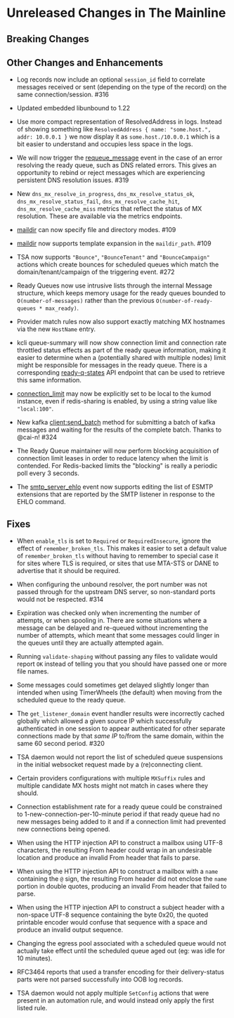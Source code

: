 # Unreleased Changes in The Mainline

## Breaking Changes

## Other Changes and Enhancements

* Log records now include an optional `session_id` field to correlate
  messages received or sent (depending on the type of the record) on
  the same connection/session. #316

* Updated embedded libunbound to 1.22

* Use more compact representation of ResolvedAddress in logs. Instead of
  showing something like `ResolvedAddress { name: "some.host.", addr: 10.0.0.1 }`
  we now display it as `some.host./10.0.0.1` which is a bit easier to
  understand and occupies less space in the logs.

* We will now trigger the
  [requeue_message](../reference/events/requeue_message.md) event in the
  case of an error resolving the ready queue, such as DNS related errors.
  This gives an opportunity to rebind or reject messages which are
  experiencing persistent DNS resolution issues. #319

* New `dns_mx_resolve_in_progress`, `dns_mx_resolve_status_ok`,
  `dns_mx_resolve_status_fail`, `dns_mx_resolve_cache_hit`,
  `dns_mx_resolve_cache_miss` metrics that reflect the status of MX
  resolution. These are available via the metrics endpoints.

* [maildir](../reference/kumo/make_queue_config/protocol.md#specifying-directory-and-file-modes-for-maildir)
  can now specify file and directory modes. #109

* [maildir](../reference/kumo/make_queue_config/protocol.md#advanced-maildir-path)
  now supports template expansion in the `maildir_path`. #109

* TSA now supports `"Bounce"`, `"BounceTenant"` and `"BounceCampaign"` actions
  which create bounces for scheduled queues which match the
  domain/tenant/campaign of the triggering event. #272

* Ready Queues now use intrusive lists through the internal Message structure,
  which keeps memory usage for the ready queues bounded to `O(number-of-messages)`
  rather than the previous `O(number-of-ready-queues * max_ready)`.

* Provider match rules now also support exactly matching MX hostnames via the
  new `HostName` entry.

* kcli queue-summary will now show connection limit and connection rate throttled
  status effects as part of the ready queue information, making it easier to
  determine when a (potentially shared with multiple nodes) limit might be
  responsible for messages in the ready queue. There is a corresponding
  [ready-q-states](../reference/rapidoc.md/#get-/api/admin/ready-q-states/v1) API
  endpoint that can be used to retrieve this same information.

* [connection_limit](../reference/kumo/make_egress_path/connection_limit.md)
  may now be explicitly set to be local to the kumod instance, even if
  redis-sharing is enabled, by using a string value like `"local:100"`.

* New kafka
  [client:send_batch](../reference/kumo.kafka/build_producer.md#clientsend_batchparams)
  method for submitting a batch of kafka messages and waiting for the results
  of the complete batch. Thanks to @cai-n! #324

* The Ready Queue maintainer will now perform blocking acquisition of connection
  limit leases in order to reduce latency when the limit is contended. For
  Redis-backed limits the "blocking" is really a periodic poll every 3 seconds.

* The [smtp_server_ehlo](../reference/events/smtp_server_ehlo.md) event now
  supports editing the list of ESMTP extensions that are reported by the
  SMTP listener in response to the EHLO command.

## Fixes

* When `enable_tls` is set to `Required` or `RequiredInsecure`, ignore the
  effect of `remember_broken_tls`.  This makes it easier to set a default value
  of `remember_broken_tls` without having to remember to special case it for
  sites where TLS is required, or sites that use MTA-STS or DANE to advertise
  that it should be required.

* When configuring the unbound resolver, the port number was not passed through
  for the upstream DNS server, so non-standard ports would not be respected.
  #314

* Expiration was checked only when incrementing the number of attempts, or when
  spooling in.  There are some situations where a message can be delayed and
  re-queued without incrementing the number of attempts, which meant that some
  messages could linger in the queues until they are actually attempted again.

* Running `validate-shaping` without passing any files to validate would report
  `OK` instead of telling you that you should have passed one or more file names.

* Some messages could sometimes get delayed slightly longer than intended when
  using TimerWheels (the default) when moving from the scheduled queue to
  the ready queue.

* The `get_listener_domain` event handler results were incorrectly cached globally
  which allowed a given source IP which successfully authenticated in one session
  to appear authenticated for other separate connections made by that *same IP*
  to/from the same domain, within the same 60 second period. #320

* TSA daemon would not report the list of scheduled queue suspensions in the
  initial websocket request made by a (re)connecting client.

* Certain providers configurations with multiple `MXSuffix` rules and multiple
  candidate MX hosts might not match in cases where they should.

* Connection establishment rate for a ready queue could be constrained to
  1-new-connection-per-10-minute period if that ready queue had no new messages
  being added to it and if a connection limit had prevented new connections
  being opened.

* When using the HTTP injection API to construct a mailbox using UTF-8 characters,
  the resulting From header could wrap in an undesirable location and produce
  an invalid From header that fails to parse.

* When using the HTTP injection API to construct a mailbox with a `name` containing
  the `@` sign, the resulting From header did not enclose the `name` portion
  in double quotes, producing an invalid From header that failed to parse.

* When using the HTTP injection API to construct a subject header with a non-space
  UTF-8 sequence containing the byte 0x20, the quoted printable encoder would
  confuse that sequence with a space and produce an invalid output sequence.

* Changing the egress pool associated with a scheduled queue would not actually
  take effect until the scheduled queue aged out (eg: was idle for 10 minutes).

* RFC3464 reports that used a transfer encoding for their delivery-status parts
  were not parsed successfully into OOB log records.

* TSA daemon would not apply multiple `SetConfig` actions that were present
  in an automation rule, and would instead only apply the first listed rule.
